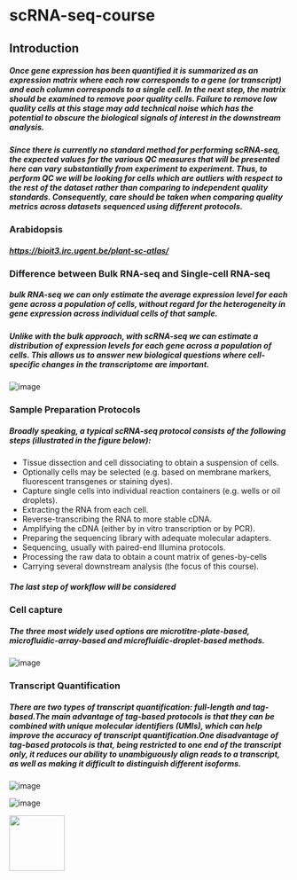 # scRNA-seq-course
## Introduction
##### Once gene expression has been quantified it is summarized as an expression matrix where each row corresponds to a gene (or transcript) and each column corresponds to a single cell. In the next step, the matrix should be examined to remove poor quality cells. Failure to remove low quality cells at this stage may add technical noise which has the potential to obscure the biological signals of interest in the downstream analysis.

##### Since there is currently no standard method for performing scRNA-seq, the expected values for the various QC measures that will be presented here can vary substantially from experiment to experiment. Thus, to perform QC we will be looking for cells which are outliers with respect to the rest of the dataset rather than comparing to independent quality standards. Consequently, care should be taken when comparing quality metrics across datasets sequenced using different protocols.

### Arabidopsis
##### https://bioit3.irc.ugent.be/plant-sc-atlas/

### Difference between Bulk RNA-seq and Single-cell RNA-seq
##### bulk RNA-seq we can only estimate the average expression level for each gene across a population of cells, without regard for the heterogeneity in gene expression across individual cells of that sample.
#####  Unlike with the bulk approach, with scRNA-seq we can estimate a distribution of expression levels for each gene across a population of cells. This allows us to answer new biological questions where cell-specific changes in the transcriptome are important.
![image](https://user-images.githubusercontent.com/67212190/156484396-7efc1be4-f1ec-4764-b0c6-619f0ed8c8e2.png)

### Sample Preparation Protocols
##### Broadly speaking, a typical scRNA-seq protocol consists of the following steps (illustrated in the figure below):

 * Tissue dissection and cell dissociating to obtain a suspension of cells.
 * Optionally cells may be selected (e.g. based on membrane markers, fluorescent transgenes or staining dyes).
 * Capture single cells into individual reaction containers (e.g. wells or oil droplets).
 * Extracting the RNA from each cell.
 * Reverse-transcribing the RNA to more stable cDNA.
 * Amplifying the cDNA (either by in vitro transcription or by PCR).
 * Preparing the sequencing library with adequate molecular adapters.
 * Sequencing, usually with paired-end Illumina protocols.
 * Processing the raw data to obtain a count matrix of genes-by-cells
 * Carrying several downstream analysis (the focus of this course).
##### The last step of workflow will be considered
### Cell capture
##### The three most widely used options are microtitre-plate-based, microfluidic-array-based and microfluidic-droplet-based methods.
![image](https://user-images.githubusercontent.com/67212190/156486457-df744489-7bc9-495a-aa39-16527d4b5b2f.png)

### Transcript Quantification
##### There are two types of transcript quantification: full-length and tag-based.The main advantage of tag-based protocols is that they can be combined with unique molecular identifiers (UMIs), which can help improve the accuracy of transcript quantification.One disadvantage of tag-based protocols is that, being restricted to one end of the transcript only, it reduces our ability to unambiguously align reads to a transcript, as well as making it difficult to distinguish different isoforms.
![image](https://user-images.githubusercontent.com/67212190/157645626-f2e4538f-dd53-4abe-8ed9-bb96b5df9082.png)

![image](https://user-images.githubusercontent.com/67212190/157646058-d8a0a07a-ce78-426a-a3eb-c3aca4362cb6.png)

<img src="https://user-images.githubusercontent.com/67212190/157646299-ee4ca23d-1358-4bfc-aaef-d122600bb310.png" width="100px"/><br/>




